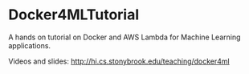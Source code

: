 # Docker4MLTutorial
A hands on tutorial on Docker and AWS Lambda for Machine Learning applications.

Videos and slides: http://hi.cs.stonybrook.edu/teaching/docker4ml

